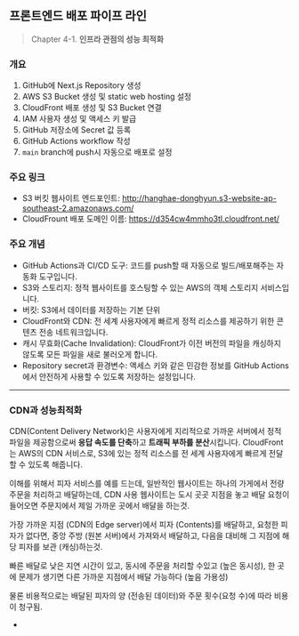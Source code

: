 ## 프론트엔드 배포 파이프 라인

> Chapter 4-1. **인프라 관점의 성능 최적화**

### 개요

1. GitHub에 Next.js Repository 생성
2. AWS S3 Bucket 생성 및 static web hosting 설정
3. CloudFront 배포 생성 및 S3 Bucket 연결
4. IAM 사용자 생성 및 액세스 키 발급
5. GitHub 저장소에 Secret 값 등록
6. GitHub Actions workflow 작성
7. `main` branch에 push시 자동으로 배포로 설정

### 주요 링크

- S3 버킷 웹사이트 엔드포인트: http://hanghae-donghyun.s3-website-ap-southeast-2.amazonaws.com/
- CloudFrount 배포 도메인 이름: https://d354cw4mmho3tl.cloudfront.net/

### 주요 개념

- GitHub Actions과 CI/CD 도구: 코드를 push할 때 자동으로 빌드/배포해주는 자동화 도구입니다.
- S3와 스토리지: 정적 웹사이트를 호스팅할 수 있는 AWS의 객체 스토리지 서비스입니다.
- 버킷: S3에서 데이터를 저장하는 기본 단위
- CloudFront와 CDN: 전 세계 사용자에게 빠르게 정적 리소스를 제공하기 위한 콘텐츠 전송 네트워크입니다.
- 캐시 무효화(Cache Invalidation): CloudFront가 이전 버전의 파일을 캐싱하지 않도록 모든 파일을 새로 불러오게 합니다.
- Repository secret과 환경변수: 액세스 키와 같은 민감한 정보를 GitHub Actions에서 안전하게 사용할 수 있도록 저장하는 설정입니다.

---

### CDN과 성능최적화

CDN(Content Delivery Network)은 사용자에게 지리적으로 가까운 서버에서 정적 파일을 제공함으로써 **응답 속도를 단축**하고 **트래픽 부하를 분산**시킵니다. CloudFront는 AWS의
CDN 서비스로, S3에 있는 정적 리소스를 전 세계 사용자에게 빠르게 전달할 수 있도록 해줍니다.

이해를 위해서 피자 서비스를 예를 드는데,
일반적인 웹사이트는 하나의 가게에서 전량 주문을 처리하고 배달하는데, CDN 사용 웹사이트는 도시 곳곳 지점을 놓고 배달 요청이 들어오면 주문지에서 제일 가까운 곳에서 배달을 하는것.

가장 가까운 지점 (CDN의 Edge server)에서 피자 (Contents)를 배달하고, 요청한 피자가 없다면, 중앙 주방 (원본 서버)에서 가져와서 배달하고, 다음을 대비해 그 지점에 해당 피자를 보관 (캐싱)하는것.

빠른 배달로 낮은 지연 시간이 있고, 동시에 주문을 처리할 수있고 (높은 동시성), 한 곳에 문제가 생기면 다른 가까운 지점에서 배달 가능하다 (높음 가용성)

물론 비용적으로는 배달된 피자의 양 (전송된 데이터)와 주문 횟수(요청 수)에 따라 비용이 청구됨.

-